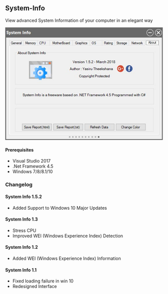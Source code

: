 ## System-Info
View advanced System Information of your computer in an elegant way

<p align="center"><img src="System Info/Pic/system-info.jpg" /></p>

#### Prerequisites
- Visual Studio 2017
- .Net Framework 4.5
- Windows 7/8/8.1/10

### Changelog
#### System Info 1.5.2
- Added Support to Windows 10 Major Updates

#### System Info 1.3
- Stress CPU
- Improved WEI (Windows Experience Index) Detection

#### System Info 1.2
- Added WEI (Windows Experience Index) Information

#### System Info 1.1
- Fixed loading failure in win 10
- Redesigned Interface
